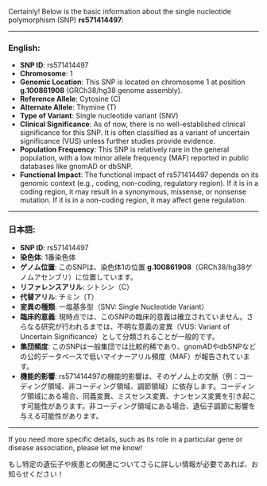 Certainly! Below is the basic information about the single nucleotide polymorphism (SNP) **rs571414497**:

---

### **English:**
- **SNP ID**: rs571414497
- **Chromosome**: 1
- **Genomic Location**: This SNP is located on chromosome 1 at position **g.100861908** (GRCh38/hg38 genome assembly).
- **Reference Allele**: Cytosine (C)
- **Alternate Allele**: Thymine (T)
- **Type of Variant**: Single nucleotide variant (SNV)
- **Clinical Significance**: As of now, there is no well-established clinical significance for this SNP. It is often classified as a variant of uncertain significance (VUS) unless further studies provide evidence.
- **Population Frequency**: This SNP is relatively rare in the general population, with a low minor allele frequency (MAF) reported in public databases like gnomAD or dbSNP.
- **Functional Impact**: The functional impact of rs571414497 depends on its genomic context (e.g., coding, non-coding, regulatory region). If it is in a coding region, it may result in a synonymous, missense, or nonsense mutation. If it is in a non-coding region, it may affect gene regulation.

---

### **日本語:**
- **SNP ID**: rs571414497
- **染色体**: 1番染色体
- **ゲノム位置**: このSNPは、染色体1の位置 **g.100861908**（GRCh38/hg38ゲノムアセンブリ）に位置しています。
- **リファレンスアリル**: シトシン（C）
- **代替アリル**: チミン（T）
- **変異の種類**: 一塩基多型（SNV: Single Nucleotide Variant）
- **臨床的意義**: 現時点では、このSNPの臨床的意義は確立されていません。さらなる研究が行われるまでは、不明な意義の変異（VUS: Variant of Uncertain Significance）として分類されることが一般的です。
- **集団頻度**: このSNPは一般集団では比較的稀であり、gnomADやdbSNPなどの公的データベースで低いマイナーアリル頻度（MAF）が報告されています。
- **機能的影響**: rs571414497の機能的影響は、そのゲノム上の文脈（例：コーディング領域、非コーディング領域、調節領域）に依存します。コーディング領域にある場合、同義変異、ミスセンス変異、ナンセンス変異を引き起こす可能性があります。非コーディング領域にある場合、遺伝子調節に影響を与える可能性があります。

---

If you need more specific details, such as its role in a particular gene or disease association, please let me know!

もし特定の遺伝子や疾患との関連についてさらに詳しい情報が必要であれば、お知らせください！